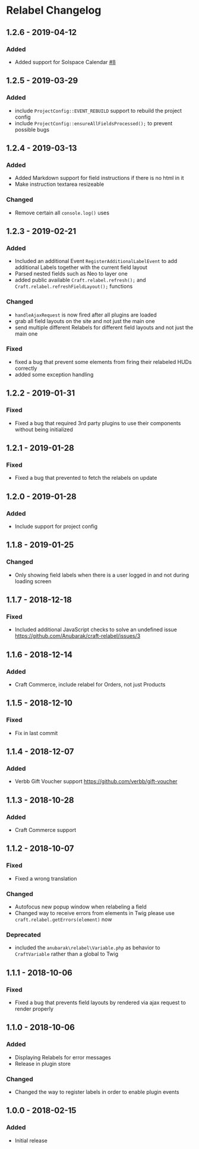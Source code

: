 # Relabel Changelog

## 1.2.6 - 2019-04-12
### Added
- Added support for Solspace Calendar [#8](https://github.com/Anubarak/craft-relabel/issues/8)

## 1.2.5 - 2019-03-29
### Added
- include `ProjectConfig::EVENT_REBUILD` support to rebuild the project config
- include `ProjectConfig::ensureAllFieldsProcessed();` to prevent possible bugs

## 1.2.4 - 2019-03-13
### Added
- Added Markdown support for field instructions if there is no html in it
- Make instruction textarea resizeable
### Changed
- Remove certain all `console.log()` uses

## 1.2.3 - 2019-02-21
### Added
- Included an additional Event `RegisterAdditionalLabelEvent` to add additional Labels together with the current field layout
- Parsed nested fields such as Neo to layer one
- added public available `Craft.relabel.refresh();` and `Craft.relabel.refreshFieldLayout();` functions
### Changed
- `handleAjaxRequest` is now fired after all plugins are loaded
- grab all field layouts on the site and not just the main one
- send multiple different Relabels for different field layouts and not just the main one
### Fixed
- fixed a bug that prevent some elements from firing their relabeled HUDs correctly
- added some exception handling

## 1.2.2 - 2019-01-31
### Fixed
- Fixed a bug that required 3rd party plugins to use their components without being initialized

## 1.2.1 - 2019-01-28
### Fixed
- Fixed a bug that prevented to fetch the relabels on update

## 1.2.0 - 2019-01-28
### Added
- Include support for project config

## 1.1.8 - 2019-01-25
### Changed
- Only showing field labels when there is a user logged in and not during loading screen

## 1.1.7 - 2018-12-18
### Fixed
- Included additional JavaScript checks to solve an undefined issue https://github.com/Anubarak/craft-relabel/issues/3

## 1.1.6 - 2018-12-14
### Added
- Craft Commerce, include relabel for Orders, not just Products

## 1.1.5 - 2018-12-10
### Fixed
- Fix in last commit


## 1.1.4 - 2018-12-07

### Added 
- Verbb Gift Voucher support https://github.com/verbb/gift-voucher

## 1.1.3 - 2018-10-28

### Added 
- Craft Commerce support

## 1.1.2 - 2018-10-07

### Fixed
- Fixed a wrong translation

### Changed
- Autofocus new popup window when relabeling a field
- Changed way to receive errors from elements in Twig please use `craft.relabel.getErrors(element)` now

### Deprecated  
- included the `anubarak\relabel\Variable.php` as behavior to `CraftVariable` rather than a global to Twig

## 1.1.1 - 2018-10-06

### Fixed
- Fixed a bug that prevents field layouts by rendered via ajax request to render properly

## 1.1.0 - 2018-10-06

### Added
- Displaying Relabels for error messages
- Release in plugin store

### Changed
- Changed the way to register labels in order to enable plugin events

## 1.0.0 - 2018-02-15

### Added
- Initial release
